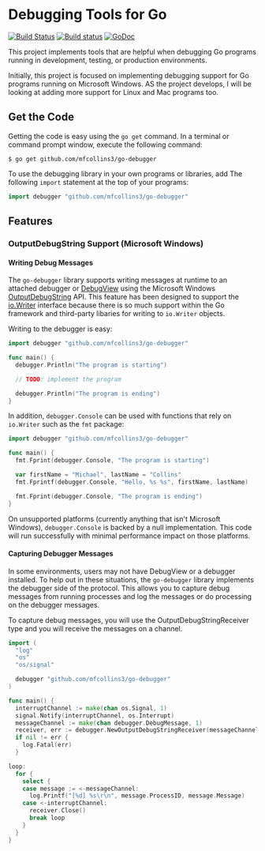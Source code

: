 Debugging Tools for Go
======================
[![Build Status](https://travis-ci.org/mfcollins3/go-debugger.svg?branch=master)](https://travis-ci.org/mfcollins3/go-debugger)
[![Build status](https://ci.appveyor.com/api/projects/status/encpsa6jgjbyd94g/branch/master?svg=true)](https://ci.appveyor.com/project/mfcollins3/go-debugger/branch/master)
[![GoDoc](https://godoc.org/github.com/mfcollins3/go-debugger?status.svg)](https://godoc.org/github.com/mfcollins3/go-debugger)

This project implements tools that are helpful when debugging Go
programs running in development, testing, or production environments.

Initially, this project is focused on implementing debugging support for
Go programs running on Microsoft Windows. AS the project develops, I
will be looking at adding more support for Linux and Mac programs too.

Get the Code
------------
Getting the code is easy using the `go get` command. In a terminal or
command prompt window, execute the following command:

    $ go get github.com/mfcollins3/go-debugger

To use the debugging library in your own programs or libraries, add The
following `import` statement at the top of your programs:

```go
import debugger "github.com/mfcollins3/go-debugger"
```

Features
--------
### OutputDebugString Support (Microsoft Windows)

#### Writing Debug Messages

The `go-debugger` library supports writing messages at runtime to an
attached debugger or [DebugView](https://technet.microsoft.com/en-us/Library/bb896647.aspx)
using the Microsoft Windows [OutputDebugString](https://msdn.microsoft.com/en-us/library/windows/desktop/aa363362(v=vs.85).aspx)
API. This feature has been designed to support the [io.Writer](http://golang.org/pkg/io/#Writer)
interface because there is so much support within the Go framework and
third-party libaries for writing to `io.Writer` objects.

Writing to the debugger is easy:

```go
import debugger "github.com/mfcollins3/go-debugger"

func main() {
  debugger.Println("The program is starting")

  // TODO: implement the program

  debugger.Println("The program is ending")  
}
```

In addition, `debugger.Console` can be used with functions that rely on
`io.Writer` such as the `fmt` package:

```go
import debugger "github.com/mfcollins3/go-debugger"

func main() {
  fmt.Fprint(debugger.Console, "The program is starting")

  var firstName = "Michael", lastName = "Collins"
  fmt.Fprintf(debugger.Console, "Hello, %s %s", firstName, lastName)

  fmt.Fprint(debugger.Console, "The program is ending")
}
```

On unsupported platforms (currently anything that isn't Microsoft
Windows), `debugger.Console` is backed by a null implementation. This
code will run successfully with minimal performance impact on those
platforms.

#### Capturing Debugger Messages

In some environments, users may not have DebugView or a debugger
installed. To help out in these situations, the `go-debugger` library
implements the debugger side of the protocol. This allows you to capture
debug messages from running processes and log the messages or do
processing on the debugger messages.

To capture debug messages, you will use the OutputDebugStringReceiver
type and you will receive the messages on a channel.

```go
import (
  "log"
  "os"
  "os/signal"

  debugger "github.com/mfcollins3/go-debugger"
)

func main() {
  interruptChannel := make(chan os.Signal, 1)
  signal.Notify(interruptChannel, os.Interrupt)
  messageChannel := make(chan debugger.DebugMessage, 1)
  receiver, err := debugger.NewOutputDebugStringReceiver(messageChannel)
  if nil != err {
    log.Fatal(err)
  }

loop:
  for {
    select {
    case message := <-messageChannel:
      log.Printf("[%d] %s\r\n", message.ProcessID, message.Message)
    case <-interruptChannel:
      receiver.Close()
      break loop
    }
  }
}
```
